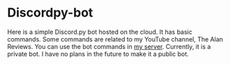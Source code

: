 # Discordpy-bot

Here is a simple Discord.py bot hosted on the cloud. It has basic commands. Some commands are related to my YouTube channel, The Alan Reviews. You can use the bot commands in [my server](https://discord.gg/K9BdChUCMN). Currently, it is a private bot. I have no plans in the future to make it a public bot.

